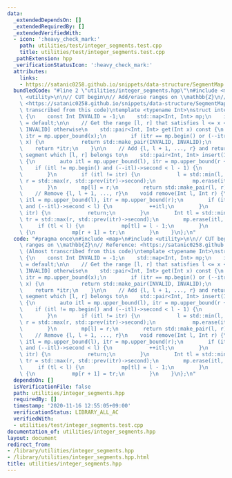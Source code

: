 ```yaml
---
data:
  _extendedDependsOn: []
  _extendedRequiredBy: []
  _extendedVerifiedWith:
  - icon: ':heavy_check_mark:'
    path: utilities/test/integer_segments.test.cpp
    title: utilities/test/integer_segments.test.cpp
  _pathExtension: hpp
  _verificationStatusIcon: ':heavy_check_mark:'
  attributes:
    links:
    - https://satanic0258.github.io/snippets/data-structure/SegmentMap.html>
  bundledCode: "#line 2 \"utilities/integer_segments.hpp\"\n#include <map>\n#include\
    \ <utility>\n\n// CUT begin\n// Add/erase ranges on \\mathbb{Z}\n// Reference:\
    \ <https://satanic0258.github.io/snippets/data-structure/SegmentMap.html> (Almost\
    \ transcribed from this code)\ntemplate <typename Int>\nstruct integer_segments\
    \ {\n    const Int INVALID = -1;\n    std::map<Int, Int> mp;\n    integer_segments()\
    \ = default;\n\n    // Get the range [l, r] that satisfies l <= x <= r, or [INVALID,\
    \ INVALID] otherwise\n    std::pair<Int, Int> get(Int x) const {\n        auto\
    \ itr = mp.upper_bound(x);\n        if (itr == mp.begin() or (--itr)->second <\
    \ x) {\n            return std::make_pair(INVALID, INVALID);\n        }\n    \
    \    return *itr;\n    }\n\n    // Add {l, l + 1, ..., r} and return the merged\
    \ segment which [l, r] belongs to\n    std::pair<Int, Int> insert(Int l, Int r)\
    \ {\n        auto itl = mp.upper_bound(l), itr = mp.upper_bound(r + 1);\n    \
    \    if (itl != mp.begin() and (--itl)->second < l - 1) {\n            ++itl;\n\
    \        }\n        if (itl != itr) {\n            l = std::min(l, itl->first),\
    \ r = std::max(r, std::prev(itr)->second);\n            mp.erase(itl, itr);\n\
    \        }\n        mp[l] = r;\n        return std::make_pair(l, r);\n    }\n\n\
    \    // Remove {l, l + 1, ..., r}\n    void remove(Int l, Int r) {\n        auto\
    \ itl = mp.upper_bound(l), itr = mp.upper_bound(r);\n        if (itl != mp.begin()\
    \ and (--itl)->second < l) {\n            ++itl;\n        }\n        if (itl ==\
    \ itr) {\n            return;\n        }\n        Int tl = std::min(l, itl->first),\
    \ tr = std::max(r, std::prev(itr)->second);\n        mp.erase(itl, itr);\n   \
    \     if (tl < l) {\n            mp[tl] = l - 1;\n        }\n        if (r < tr)\
    \ {\n            mp[r + 1] = tr;\n        }\n    }\n};\n"
  code: "#pragma once\n#include <map>\n#include <utility>\n\n// CUT begin\n// Add/erase\
    \ ranges on \\mathbb{Z}\n// Reference: <https://satanic0258.github.io/snippets/data-structure/SegmentMap.html>\
    \ (Almost transcribed from this code)\ntemplate <typename Int>\nstruct integer_segments\
    \ {\n    const Int INVALID = -1;\n    std::map<Int, Int> mp;\n    integer_segments()\
    \ = default;\n\n    // Get the range [l, r] that satisfies l <= x <= r, or [INVALID,\
    \ INVALID] otherwise\n    std::pair<Int, Int> get(Int x) const {\n        auto\
    \ itr = mp.upper_bound(x);\n        if (itr == mp.begin() or (--itr)->second <\
    \ x) {\n            return std::make_pair(INVALID, INVALID);\n        }\n    \
    \    return *itr;\n    }\n\n    // Add {l, l + 1, ..., r} and return the merged\
    \ segment which [l, r] belongs to\n    std::pair<Int, Int> insert(Int l, Int r)\
    \ {\n        auto itl = mp.upper_bound(l), itr = mp.upper_bound(r + 1);\n    \
    \    if (itl != mp.begin() and (--itl)->second < l - 1) {\n            ++itl;\n\
    \        }\n        if (itl != itr) {\n            l = std::min(l, itl->first),\
    \ r = std::max(r, std::prev(itr)->second);\n            mp.erase(itl, itr);\n\
    \        }\n        mp[l] = r;\n        return std::make_pair(l, r);\n    }\n\n\
    \    // Remove {l, l + 1, ..., r}\n    void remove(Int l, Int r) {\n        auto\
    \ itl = mp.upper_bound(l), itr = mp.upper_bound(r);\n        if (itl != mp.begin()\
    \ and (--itl)->second < l) {\n            ++itl;\n        }\n        if (itl ==\
    \ itr) {\n            return;\n        }\n        Int tl = std::min(l, itl->first),\
    \ tr = std::max(r, std::prev(itr)->second);\n        mp.erase(itl, itr);\n   \
    \     if (tl < l) {\n            mp[tl] = l - 1;\n        }\n        if (r < tr)\
    \ {\n            mp[r + 1] = tr;\n        }\n    }\n};\n"
  dependsOn: []
  isVerificationFile: false
  path: utilities/integer_segments.hpp
  requiredBy: []
  timestamp: '2020-11-16 12:55:05+09:00'
  verificationStatus: LIBRARY_ALL_AC
  verifiedWith:
  - utilities/test/integer_segments.test.cpp
documentation_of: utilities/integer_segments.hpp
layout: document
redirect_from:
- /library/utilities/integer_segments.hpp
- /library/utilities/integer_segments.hpp.html
title: utilities/integer_segments.hpp
---
```

